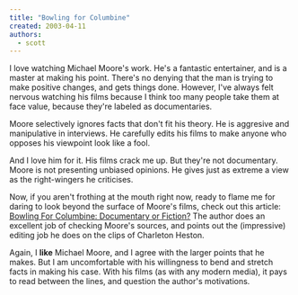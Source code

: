 ```yaml
---
title: "Bowling for Columbine"
created: 2003-04-11
authors: 
  - scott
---
```


I love watching Michael Moore's work. He's a fantastic entertainer, and is a master at making his point. There's no denying that the man is trying to make positive changes, and gets things done. However, I've always felt nervous watching his films because I think too many people take them at face value, because they're labeled as documentaries.  
  
Moore selectively ignores facts that don't fit his theory. He is aggresive and manipulative in interviews. He carefully edits his films to make anyone who opposes his viewpoint look like a fool.  
  
And I love him for it. His films crack me up. But they're not documentary. Moore is not presenting unbiased opinions. He gives just as extreme a view as the right-wingers he criticises.  
  
Now, if you aren't frothing at the mouth right now, ready to flame me for daring to look beyond the surface of Moore's films, check out this article: [Bowling For Columbine: Documentary or Fiction?](http://www.hardylaw.net/Truth_About_Bowling.html) The author does an excellent job of checking Moore's sources, and points out the (impressive) editing job he does on the clips of Charleton Heston.  
  
Again, I **like** Michael Moore, and I agree with the larger points that he makes. But I am uncomfortable with his willingness to bend and stretch facts in making his case. With his films (as with any modern media), it pays to read between the lines, and question the author's motivations.
